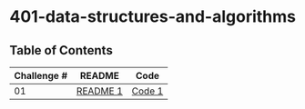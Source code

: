 # 401-data-structures-and-algorithms

## Table of Contents

| Challenge #     | README | Code |
| --------------- | ----   |------|
| 01          | [README 1](challenges/array-reverse/src/README.md)| [Code 1](challenges/array-reverse/array-reverse.java)|